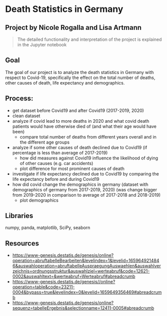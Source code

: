 # Death Statistics in Germany
## Project by Nicole Rogalla and Lisa Artmann

> The detailed functionality and interpretation of the project is explained in the Jupyter notebook

## Goal
The goal of our project is to analyze the death statistics in Germany with respect to Covid-19, specifically the effect on the total number of deaths, other causes of death, life expectancy and demographics. 

## Process: 
- get dataset before Covid19 and after Covid19 (2017-2019, 2020) 
- clean dataset
- analyze if covid lead to more deaths in 2020 and what covid death patients would have otherwise died of (and what their age would have been)
  - compare total number of deaths from different years overall and in the different age groups
- analyze if some other causes of death declined due to Covid19 (if percentage is less than average of 2017-2019)
  - how did measures against Covid19 influence the likelihood of dying of other causes (e.g. car accidents)
  - plot difference for most prominent causes of death
- investigate if life expectancy declined due to Covid19 by comparing the life expectancy before and during Covid19
- how did covid change the demographics in germany (dataset with demographics of germany from 2017-2019, 2020) (was change bigger from 2019-2020 in comparison to average of 2017-2018 and 2018-2019)
  - plot demographics

## Libraries
numpy, panda, matplotlib, SciPy, seaborn

## Resources
- https://www-genesis.destatis.de/genesis/online?operation=abruftabelleBearbeiten&levelindex=1&levelid=1659649214846&auswahloperation=abruftabelleAuspraegungAuswaehlen&auswahlverzeichnis=ordnungsstruktur&auswahlziel=werteabruf&code=12621-0002&auswahltext=&werteabruf=Werteabruf#abreadcrumb
- https://www-genesis.destatis.de/genesis//online?operation=table&code=23211-0004&bypass=true&levelindex=0&levelid=1659649356469#abreadcrumb
- https://www-genesis.destatis.de/genesis/online?sequenz=tabelleErgebnis&selectionname=12411-0005#abreadcrumb
